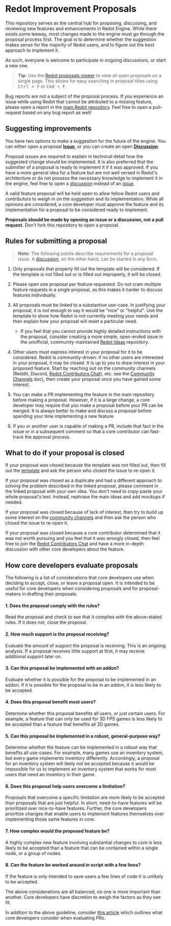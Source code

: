 # Redot Improvement Proposals

This repository serves as the central hub for proposing, discussing, and
reviewing new features and enhancements in Redot Engine. While there exists
some leeway, most changes made to the engine must go through the proposal
process first. The goal is to determine whether the suggestion makes sense
for the majority of Redot users, and to figure out the best approach to
implement it.

As such, everyone is welcome to participate in ongoing discussions, or start
a new one.

> **Tip:** Use the [Redot proposals viewer](https://redot-proposals-viewer.github.io/)
> to view all open proposals on a single page. This allows for easy searching
> in proposal titles using <kbd>Ctrl + F</kbd> or <kbd>Cmd + F</kbd>.

Bug reports are not a subject of the proposal process. If you experience
an issue while using Redot that cannot be attributed to a missing feature,
please open a report in the [main Redot repository](https://github.com/redotengine/redot).
Feel free to open a pull-request based on any bug report as well!

## Suggesting improvements

You have two options to make a suggestion for the future of the engine. You
can either open a proposal [**Issue**](https://github.com/redotengine/redot-proposals/issues/new/choose),
or you can create an open [**Discussion**](https://github.com/redotengine/redot-proposals/discussions/new).

Proposal *issues* are required to explain in technical detail how the suggested change
should be implemented. It is also preferred that the submitter of a proposal is
ready to implement it if it was approved. If you have a more general idea for
a feature but are not well versed in Redot's architecture or do not possess
the necessary knowledge to implement it in the engine, feel free to open a
[*discussion*](https://github.com/redotengine/redot-proposals/discussions/new)
instead of an [*issue*](https://github.com/redotengine/redot-proposals/issues/new/choose).

A valid feature proposal will be held open to allow fellow Redot users and
contributors to weigh in on the suggestion and its implementation. While all
opinions are considered, a core developer must approve the feature and its
implementation for a proposal to be considered ready to implement.

**Proposals should be made by opening an issue or a discussion, not a pull request.**
Don't fork this repository to open a proposal.

## Rules for submitting a proposal

> **Note:** The following points describe requirements for a proposal issue. A
> [discussion](https://github.com/redotengine/redot-proposals/discussions/new),
> on the other hand, can be started in any form.

1. Only proposals that properly fill out the template will be considered. If
the template is not filled out or is filled out improperly, it will be closed.

2. Please open one proposal per feature requested. Do not cram multiple feature
requests in a single proposal, as this makes it harder to discuss features
individually.

3. All proposals must be linked to a substantive use-case. In justifying your
proposal, it is not enough to say it would be "nice" or "helpful". Use the
template to show how Redot is not currently meeting your needs and then
explain how your proposal will meet a particular need.

   * If you feel that you cannot provide highly detailed instructions with the
     proposal, consider creating a more simple, open-ended issue in the
     unofficial, community-maintained
     [Redot Ideas](https://github.com/redot-extended-libraries/redot-ideas)
     repository.

4. Other users must express interest in your proposal for it to be considered.
Redot is community-driven: if no other users are interested in your proposal,
it may be closed. It is up to you to draw interest in your proposed feature.
Start by reaching out on the community channels (Reddit, Discord,
[Redot Contributors Chat](https://chat.redotengine.org/)), etc.
see the [Community Channels](http://docs.redotengine.org/en/stable/community/channels.html) doc),
then create your proposal once you have gained some interest.

5. You can make a PR implementing the feature in the main repository before
making a proposal. However, if it is a large change, a core developer may
require that you make a proposal before your PR can be merged. It is always
better to make and discuss a proposal before spending your time implementing
a new feature.

6. If you or another user is capable of making a PR, include that fact in
the issue or in a subsequent comment so that a core contributor can
fast-track the approval process.

## What to do if your proposal is closed

If your proposal was closed because the template was not filled out, then
fill out the [template](.github/ISSUE_TEMPLATE/feature_proposal.yml)
and ask the person who closed the issue to re-open it.

If your proposal was closed as a duplicate and had a different approach to solving
the problem described in the linked proposal, please comment in the linked proposal
with your own idea. You don't need to copy-paste your whole proposal's text. Instead,
rephrase the main ideas and add mockups if needed.

If your proposal was closed because of lack of interest, then try to build up
some interest on the [community channels](http://docs.redotengine.org/en/stable/community/channels.html)
and then ask the person who closed the issue to re-open it.

If your proposal was closed because a core contributor determined that it was
not worth pursuing and you feel that it was wrongly closed, then feel free
to join the [Redot Contributors Chat](https://chat.redotengine.org/)
and have a more in-depth discussion with other core developers about the feature.

## How core developers evaluate proposals

The following is a list of considerations that core developers use when deciding
to accept, close, or leave a proposal open. It is intended to be useful for core
developers when considering proposals and for proposal-makers in drafting their
proposals.

#### 1. Does the proposal comply with the rules?

Read the proposal and check to see that it complies with the above-stated rules.
If it does not, close the proposal.

#### 2. How much support is the proposal receiving?

Evaluate the amount of support the proposal is receiving. This is an ongoing
analysis. If a proposal receives little support at first, it may receive
additional support later on.

#### 3. Can this proposal be implemented with an addon?

Evaluate whether it is possible for the proposal to be implemented in an addon.
If it is possible for the proposal to be in an addon, it is less likely to be
accepted.

#### 4. Does this proposal benefit most users?

Determine whether this proposal benefits all users, or just certain users.
For example, a feature that can only be used for 3D FPS games is less
likely to be accepted than a feature that benefits all 3D games.

#### 5. Can this proposal be implemented in a robust, general-purpose way?

Determine whether the feature can be implemented in a robust way that benefits
all use-cases. For example, many games use an inventory system, but every game
implements inventory differently. Accordingly, a proposal for an inventory
system will likely not be accepted because it would be impossible for us to
implement an inventory system that works for most users that need an inventory
in their game.

#### 6. Does this proposal help users overcome a limitation?

Proposals that overcome a specific limitation are more likely to be accepted
than proposals that are just helpful. In short, need-to-have features will be
prioritized over nice-to-have features. Further, the core developers prioritize
changes that enable users to implement features themselves over implementing
those same features in core.

#### 7. How complex would the proposed feature be?

A highly complex new feature involving substantial changes to core is less likely
to be accepted than a feature that can be contained within a single node, or a
group of nodes.

#### 8. Can the feature be worked around in script with a few lines?

If the feature is only intended to save users a few lines of code it is unlikely
to be accepted.

The above considerations are all balanced, no one is more important than another.
Core developers have discretion to weigh the factors as they see fit.

In addition to the above guideline, consider [this article](https://docs.redotengine.org/en/latest/community/contributing/best_practices_for_engine_contributors.html)
which outlines what core developers consider when evaluating PRs.
